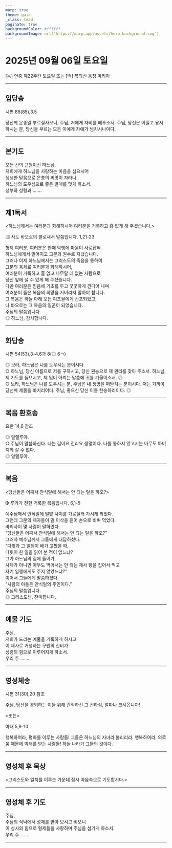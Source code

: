 ```yaml
---
marp: true
theme: gaia
_class: lead
paginate: true
backgroundColor: #ffffff
backgroundImage: url('https://marp.app/assets/hero-background.svg')
---
```


# 2025년 09월 06일 토요일

[녹] 연중 제22주간 토요일 또는 [백] 복되신 동정 마리아  




---

## 입당송

시편 86(85),3.5

당신께 온종일 부르짖사오니, 주님, 저에게 자비를 베푸소서. 주님, 당신은 어질고 용서하시는 분, 당신을 부르는 모든 이에게 자애가 넘치시나이다.  
  


---

## 본기도

모든 선의 근원이신 하느님,  
저희에게 하느님을 사랑하는 마음을 심으시어  
생생한 믿음으로 은총의 씨앗이 자라나  
하느님의 도우심으로 좋은 열매를 맺게 하소서.  
성부와 성령과 …….  
  


---

## 제1독서

<하느님께서는 여러분과 화해하시어 여러분을 거룩하고 흠 없게 해 주셨습니다.>

▥ 사도 바오로의 콜로새서 말씀입니다. 1,21-23

형제 여러분, 여러분은 한때 악행에 마음이 사로잡혀  
하느님에게서 멀어지고 그분과 원수로 지냈습니다.  
그러나 이제 하느님께서는 그리스도의 죽음을 통하여  
그분의 육체로 여러분과 화해하시어,  
여러분이 거룩하고 흠 없고 나무랄 데 없는 사람으로  
당신 앞에 설 수 있게 해 주셨습니다.  
다만 여러분은 믿음에 기초를 두고 꿋꿋하게 견디어 내며  
여러분이 들은 복음의 희망을 저버리지 말아야 합니다.  
그 복음은 하늘 아래 모든 피조물에게 선포되었고,  
나 바오로는 그 복음의 일꾼이 되었습니다.  
주님의 말씀입니다.  
◎ 하느님, 감사합니다.  
  


---

## 화답송

시편 54(53),3-4.6과 8(◎ 6ㄱ)

◎ 보라, 하느님은 나를 도우시는 분이시다.  
○ 하느님, 당신 이름으로 저를 구하시고, 당신 권능으로 제 권리를 찾아 주소서. 하느님, 제 기도를 들으시고, 제 입이 아뢰는 말씀에 귀를 기울이소서. ◎  
○ 보라, 하느님은 나를 도우시는 분, 주님은 내 생명을 떠받치는 분이시다. 저는 기꺼이 당신께 제물을 바치리이다. 주님, 좋으신 당신 이름 찬송하리이다. ◎  
  


---

## 복음 환호송

요한 14,6 참조

◎ 알렐루야.  
○ 주님이 말씀하신다. 나는 길이요 진리요 생명이다. 나를 통하지 않고서는 아무도 아버지께 갈 수 없다.  
◎ 알렐루야.  
  


---

## 복음

<당신들은 어째서 안식일에 해서는 안 되는 일을 하오?>

✠ 루카가 전한 거룩한 복음입니다. 6,1-5

예수님께서 안식일에 밀밭 사이를 가로질러 가시게 되었다.  
그런데 그분의 제자들이 밀 이삭을 뜯어 손으로 비벼 먹었다.  
바리사이 몇 사람이 말하였다.  
“당신들은 어째서 안식일에 해서는 안 되는 일을 하오?”  
그러자 예수님께서 그들에게 대답하셨다.  
“다윗과 그 일행이 배가 고팠을 때,  
다윗이 한 일을 읽어 본 적이 없느냐?  
그가 하느님의 집에 들어가,  
사제가 아니면 아무도 먹어서는 안 되는 제사 빵을 집어서 먹고  
자기 일행에게도 주지 않았느냐?”  
이어서 그들에게 말씀하셨다.  
“사람의 아들은 안식일의 주인이다.”  
주님의 말씀입니다.  
◎ 그리스도님, 찬미합니다.  
  


---

## 예물 기도

주님,  
저희가 드리는 예물을 거룩하게 하시고  
이 제사로 거행하는 구원의 신비가  
성령의 힘으로 이루어지게 하소서.  
우리 주 …….  
  


---

## 영성체송

시편 31(30),20 참조

주님, 당신을 경외하는 이들 위해 간직하신 그 선하심, 얼마나 크시옵니까!  
  
<또는>  
  
마태 5,9-10  
  
행복하여라, 평화를 이루는 사람들! 그들은 하느님의 자녀라 불리리라. 행복하여라, 의로움 때문에 박해를 받는 사람들! 하늘 나라가 그들의 것이다.  


---

## 영성체 후 묵상

<그리스도와 일치를 이루는 가운데 잠시 마음속으로 기도합시다.>  


---

## 영성체 후 기도

주님,  
주님의 식탁에서 성체를 받아 모시고 비오니  
이 성사의 힘으로 형제들을 사랑하며 주님을 섬기게 하소서.  
우리 주 …….  
  


---